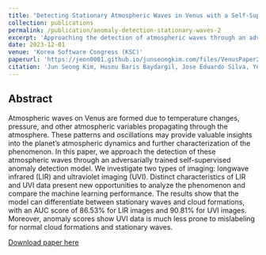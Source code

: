 ```yaml
---
title: "Detecting Stationary Atmospheric Waves in Venus with a Self-Supervised Adversarial Model Using Anomaly Detection"
collection: publications
permalink: /publication/anomaly-detection-stationary-waves-2
excerpt: 'Approaching the detection of atmospheric waves through an adversarially trained self-supervised anomaly detection models.'
date: 2023-12-01
venue: 'Korea Software Congress (KSC)'
paperurl: 'https://jeon0001.github.io/junseongkim.com/files/VenusPaper2.pdf'
citation: 'Jun Seong Kim, Husnu Baris Baydargil, Jose Eduardo Silva, Yeon-Joo Lee, Meeyoung Cha. (2023). &quot; Detecting Stationary Atmospheric Waves in Venus with a Self-Supervised Adversarial Model Using Anomaly Detection.&quot; <i>Korea Software Congress</i>. 1(1).'
---
```

Abstract
------

Atmospheric waves on Venus are formed due to temperature changes, pressure, and other atmospheric variables propagating through the atmosphere. These patterns and oscillations may provide valuable insights into the planet’s atmospheric dynamics and further characterization of the phenomenon. In this paper, we approach the detection of these atmospheric waves through an adversarially trained self-supervised anomaly detection model. We investigate two types of imaging: longwave infrared (LIR) and ultraviolet imaging (UVI). Distinct characteristics of LIR and UVI data present new opportunities to analyze the phenomenon and compare the machine learning performance. The results show that the model can differentiate between stationary waves and cloud formations, with an AUC score of 86.53% for LIR images and 90.81% for UVI images. Moreover, anomaly scores show UVI data is much less prone to mislabeling for normal cloud formations and stationary waves.

[Download paper here](https://jeon0001.github.io/junseongkim.com/files/VenusPaper2.pdf)